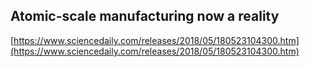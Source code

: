## Atomic-scale manufacturing now a reality
  
  [https://www.sciencedaily.com/releases/2018/05/180523104300.htm](https://www.sciencedaily.com/releases/2018/05/180523104300.htm)